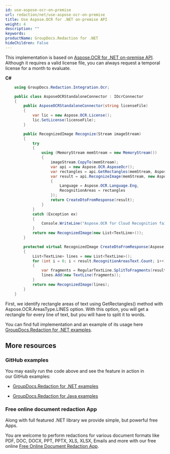 ```yaml
---
id: use-aspose-ocr-on-premise
url: redaction/net/use-aspose-ocr-on-premise
title: Use Aspose.OCR for .NET on-premise API
weight: 4
description: ""
keywords: 
productName: GroupDocs.Redaction for .NET
hideChildren: False
---
```

This implementation is based on [Aspose.OCR for .NET on-premise API](https://products.aspose.com/ocr/net/). Although it requires a valid license file, you can always request a temporal license for a month to evaluate.

**C#**
```csharp
    using GroupDocs.Redaction.Integration.Ocr;

    public class AsposeOCRStandaloneConnector : IOcrConnector
    {
        public AsposeOCRStandaloneConnector(string licenseFile)
        {
            var lic = new Aspose.OCR.License();
            lic.SetLicense(licenseFile);
        }

        public RecognizedImage Recognize(Stream imageStream)
        {
            try
            {
                using (MemoryStream memStream = new MemoryStream())
                {
                    imageStream.CopyTo(memStream);
                    var api = new Aspose.OCR.AsposeOcr();
                    var rectangles = api.GetRectangles(memStream, Aspose.OCR.AreasType.LINES, false);
                    var result = api.RecognizeImage(memStream, new Aspose.OCR.RecognitionSettings()
                    {
                        Language = Aspose.OCR.Language.Eng,
                        RecognitionAreas = rectangles
                    });
                    return CreateDtoFromResponse(result);
                }
            }
            catch (Exception ex)
            {
                Console.WriteLine("Aspose.OCR for Cloud Recognition failed: {0}", ex.ToString());
            }
            return new RecognizedImage(new List<TextLine>());
        }

        protected virtual RecognizedImage CreateDtoFromResponse(Aspose.OCR.RecognitionResult result)
        {
            List<TextLine> lines = new List<TextLine>();
            for (int i = 0; i < result.RecognitionAreasText.Count; i++)
            {
                var fragments = RegularTextLine.SplitToFragments(result.RecognitionAreasText[i].Trim('\r', '\n'), result.RecognitionAreasRectangles[i]);
                lines.Add(new TextLine(fragments));
            }
            return new RecognizedImage(lines);
        }
    }

```

First, we identify rectangle areas of text using GetRectangles() method with Aspose.OCR.AreasType.LINES option. With this option, you will get a rectangle for every line of text, but you will have to split it to words.

You can find full implementation and an example of its usage here [GroupDocs.Redaction for .NET examples](https://github.com/groupdocs-redaction/GroupDocs.Redaction-for-.NET).

## More resources

### GitHub examples

You may easily run the code above and see the feature in action in our GitHub examples:

*   [GroupDocs.Redaction for .NET examples](https://github.com/groupdocs-redaction/GroupDocs.Redaction-for-.NET)
    
*   [GroupDocs.Redaction for Java examples](https://github.com/groupdocs-redaction/GroupDocs.Redaction-for-Java)
    

### Free online document redaction App

Along with full featured .NET library we provide simple, but powerful free Apps.

You are welcome to perform redactions for various document formats like PDF, DOC, DOCX, PPT, PPTX, XLS, XLSX, Emails and more with our free online [Free Online Document Redaction App](https://products.groupdocs.app/redaction).
